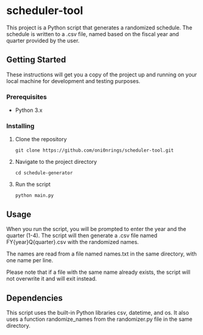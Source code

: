 # scheduler-tool

This project is a Python script that generates a randomized schedule. The schedule is written to a .csv file, named based on the fiscal year and quarter provided by the user.

## Getting Started

These instructions will get you a copy of the project up and running on your local machine for development and testing purposes.

### Prerequisites

- Python 3.x

### Installing

1. Clone the repository

   ```screen
   git clone https://github.com/oni0nrings/scheduler-tool.git
   ```

2. Navigate to the project directory

   ```screen
   cd schedule-generator
   ```

3. Run the script

   ```screen
   python main.py
   ```

## Usage

When you run the script, you will be prompted to enter the year and the quarter (1-4). The script will then generate a .csv file named FY{year}Q{quarter}.csv with the randomized names.

The names are read from a file named names.txt in the same directory, with one name per line.

Please note that if a file with the same name already exists, the script will not overwrite it and will exit instead.

## Dependencies

This script uses the built-in Python libraries csv, datetime, and os. It also uses a function randomize_names from the randomizer.py file in the same directory.
